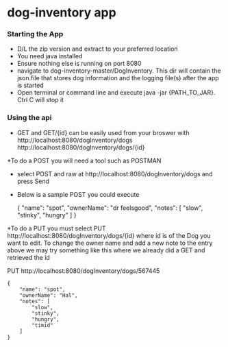 # dog-inventory app

### Starting the App ###  
* D/L the zip version and extract to your preferred location
* You need java installed 
* Ensure nothing else is running on port 8080
* navigate to dog-inventory-master/DogInventory. This dir will contain the json.file that stores dog information and the logging file(s) after the app is started
* Open terminal or command line and execute java -jar {PATH_TO_JAR}. Ctrl C will stop it

### Using the api ###  
* GET and GET/{id} can be easily used from your broswer with http://localhost:8080/dogInventory/dogs
http://localhost:8080/dogInventory/dogs/{id}

*To do a POST you will need a tool such as POSTMAN
* select POST and raw at http://localhost:8080/dogInventory/dogs and press Send
* Below is a sample POST you could execute

    {
        "name": "spot",
        "ownerName": "dr feelsgood",
        "notes": [
            "slow",
            "stinky",
            "hungry"
        ]
    }

*To do a PUT you must select PUT http://localhost:8080/dogInventory/dogs/{id} where
id is of the Dog you want to edit. To change the owner name and add a new note to the entry above we may try something like this where we already did a GET and retrieved the id

PUT http://localhost:8080/dogInventory/dogs/567445

    {
        "name": "spot",
        "ownerName": "Hal",
        "notes": [
            "slow",
            "stinky",
            "hungry",
            "timid"
        ]
    }